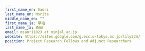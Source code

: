 ```yaml
---
first_name_en: Saori
last_name_en: Morita
middle_name_en: ""
first_name_ja: 早織
last_name_ja: 森田
email: msaori1023 at ninjal.ac.jp
website: https://sites.google.com/g.ecc.u-tokyo.ac.jp/lily23m/
position: Project Research Fellows and Adjunct Researchers
---
```


